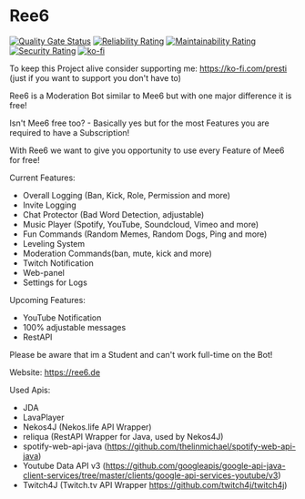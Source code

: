 # Ree6

[![Quality Gate Status](https://sonarcloud.io/api/project_badges/measure?project=DxsSucuk_Ree6&metric=alert_status)](https://sonarcloud.io/summary/new_code?id=DxsSucuk_Ree6) [![Reliability Rating](https://sonarcloud.io/api/project_badges/measure?project=DxsSucuk_Ree6&metric=reliability_rating)](https://sonarcloud.io/summary/new_code?id=DxsSucuk_Ree6) [![Maintainability Rating](https://sonarcloud.io/api/project_badges/measure?project=DxsSucuk_Ree6&metric=sqale_rating)](https://sonarcloud.io/summary/new_code?id=DxsSucuk_Ree6) [![Security Rating](https://sonarcloud.io/api/project_badges/measure?project=DxsSucuk_Ree6&metric=security_rating)](https://sonarcloud.io/summary/new_code?id=DxsSucuk_Ree6) 
[![ko-fi](https://ko-fi.com/img/githubbutton_sm.svg)](https://ko-fi.com/T6T4AC652)

To keep this Project alive consider supporting me: https://ko-fi.com/presti (just if you want to support you don't have to)

Ree6 is a Moderation Bot similar to Mee6 but with one major difference it is free!

Isn't Mee6 free too? - Basically yes but for the most Features you are required to have a Subscription!

With Ree6 we want to give you opportunity to use every Feature of Mee6 for free!

Current Features:
- Overall Logging (Ban, Kick, Role, Permission and more)
- Invite Logging
- Chat Protector (Bad Word Detection, adjustable)
- Music Player (Spotify, YouTube, Soundcloud, Vimeo and more)
- Fun Commands (Random Memes, Random Dogs, Ping and more)
- Leveling System
- Moderation Commands(ban, mute, kick and more)
- Twitch Notification
- Web-panel
- Settings for Logs

Upcoming Features:
- YouTube Notification
- 100% adjustable messages
- RestAPI

Please be aware that im a Student and can't work full-time on the Bot!

Website: https://ree6.de

Used Apis:
- JDA
- LavaPlayer
- Nekos4J (Nekos.life API Wrapper)
- reliqua (RestAPI Wrapper for Java, used by Nekos4J)
- spotify-web-api-java (https://github.com/thelinmichael/spotify-web-api-java)
- Youtube Data API v3 (https://github.com/googleapis/google-api-java-client-services/tree/master/clients/google-api-services-youtube/v3)
- Twitch4J (Twitch.tv API Wrapper https://github.com/twitch4j/twitch4j)
